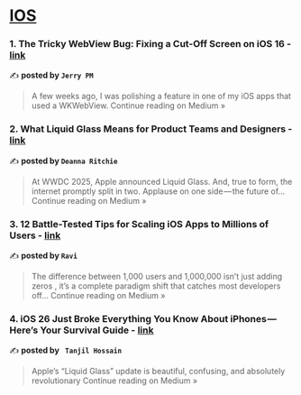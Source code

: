 
<h1><a href=https://medium.com/tag/ios/recommended target="_blank" rel="noopener noreferrer">IOS</a></h1>
<h3>1. The Tricky WebView Bug: Fixing a Cut-Off Screen on iOS 16 - <a href="https://21zerixpm.medium.com/the-tricky-webview-bug-fixing-a-cut-off-screen-on-ios-16-47dfcf80abd2?source=rss------ios-5" target="_blank" rel="noopener noreferrer">link</a></h3>

✍️ **posted by `Jerry PM`**

<blockquote>A few weeks ago, I was polishing a feature in one of my iOS apps that used a WKWebView.
Continue reading on Medium »</blockquote>

<h3>2. What Liquid Glass Means for Product Teams and Designers - <a href="https://medium.com/@deannaritchie/what-liquid-glass-means-for-product-teams-and-designers-fb446ad7fa6d?source=rss------ios-5" target="_blank" rel="noopener noreferrer">link</a></h3>

✍️ **posted by `Deanna Ritchie`**

<blockquote>At WWDC 2025, Apple announced Liquid Glass. And, true to form, the internet promptly split in two. Applause on one side — the future of…
Continue reading on Medium »</blockquote>

<h3>3. 12 Battle-Tested Tips for Scaling iOS Apps to Millions of Users - <a href="https://ravi6997.medium.com/12-battle-tested-tips-for-scaling-ios-apps-to-millions-of-users-19d09b371e48?source=rss------ios-5" target="_blank" rel="noopener noreferrer">link</a></h3>

✍️ **posted by `Ravi`**

<blockquote>The difference between 1,000 users and 1,000,000 isn’t just adding zeros , it’s a complete paradigm shift that catches most developers off…
Continue reading on Medium »</blockquote>

<h3>4. iOS 26 Just Broke Everything You Know About iPhones — Here’s Your Survival Guide - <a href="https://medium.com/@dewantanjilhossain/ios-26-just-broke-everything-you-know-about-iphones-heres-your-survival-guide-32c88e6baee5?source=rss------ios-5" target="_blank" rel="noopener noreferrer">link</a></h3>

✍️ **posted by ` Tanjil Hossain`**

<blockquote>Apple’s “Liquid Glass” update is beautiful, confusing, and absolutely revolutionary
Continue reading on Medium »</blockquote>

